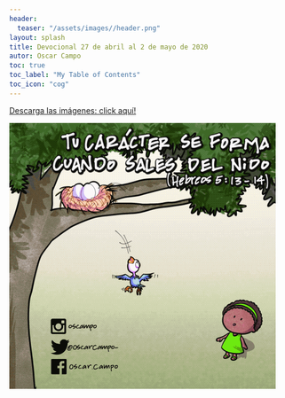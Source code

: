 ```yaml
---
header:
  teaser: "/assets/images//header.png"
layout: splash
title: Devocional 27 de abril al 2 de mayo de 2020
autor: Oscar Campo
toc: true
toc_label: "My Table of Contents"
toc_icon: "cog"
---
```

[Descarga las imágenes: click aquí!](/assets/downloads/Devo27abr-2may2020.pdf)


[![](/assets/images/Devo27abr-2may2020.gif)](/assets/downloads/Devo27abr-2may2020.pdf)
